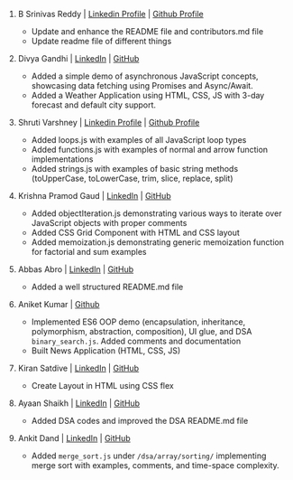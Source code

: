 1. B Srinivas Reddy | [Linkedin Profile](https://www.linkedin.com/in/bsrinivasreddy) | [Github Profile](https://github.com/srinivasr) 
    - Update and enhance the README file and contributors.md file 
    - Update readme file of different things

2. Divya Gandhi | [LinkedIn](https://www.linkedin.com/in/divya-gandhi-) | [GitHub](https://github.com/Digaa2710) 
    - Added a simple demo of asynchronous JavaScript concepts, showcasing data fetching using Promises and Async/Await.
    - Added a Weather Application using HTML, CSS, JS with 3-day forecast and default city support.

3. Shruti Varshney | [Linkedin Profile](https://www.linkedin.com/in/shrutivarshney-tech) | [Github Profile](https://github.com/Shruti441) 
    - Added loops.js with examples of all JavaScript loop types 
    - Added functions.js with examples of normal and arrow function implementations
    - Added strings.js with examples of basic string methods (toUpperCase, toLowerCase, trim, slice, replace, split)

4. Krishna Pramod Gaud | [LinkedIn](https://www.linkedin.com/in/krishna-gaud-981522350) | [GitHub](https://github.com/krishnagaud6) 
    - Added objectIteration.js demonstrating various ways to iterate over JavaScript objects with proper comments 
    - Added CSS Grid Component with HTML and CSS layout 
    - Added memoization.js demonstrating generic memoization function for factorial and sum examples

5. Abbas Abro | [LinkedIn](https://www.linkedin.com/in/abro-abbas/) | [GitHub](https://github.com/abbasabro) 
    - Added a well structured README.md file

6. Aniket Kumar | [Github](https://github.com/aniKet0753) 
    - Implemented ES6 OOP demo (encapsulation, inheritance, polymorphism, abstraction, composition), UI glue, and DSA `binary_search.js`. Added comments and documentation 
    - Built News Application (HTML, CSS, JS)

7. Kiran Satdive | [LinkedIn](https://www.linkedin.com/in/kiran-satdive/) | [GitHub](https://github.com/kiransatdive) 
    - Create Layout in HTML using CSS flex

8. Ayaan Shaikh | [LinkedIn](https://www.linkedin.com/in/ayaan-shaikh-) | [GitHub](https://github.com/ayaantuts) 
    - Added DSA codes and improved the DSA README.md file

9. Ankit Dand | [LinkedIn](https://www.linkedin.com/in/ankit-dand) | [GitHub](https://github.com/AnkitDand)
    - Added `merge_sort.js` under `/dsa/array/sorting/` implementing merge sort with examples, comments, and time-space complexity.